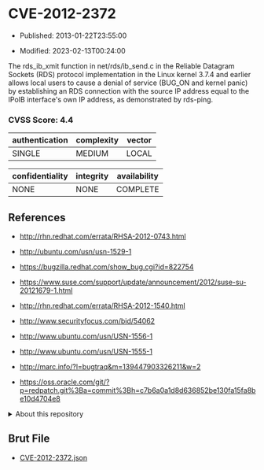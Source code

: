 # CVE-2012-2372

- Published: 2013-01-22T23:55:00

- Modified: 2023-02-13T00:24:00

The rds_ib_xmit function in net/rds/ib_send.c in the Reliable Datagram Sockets (RDS) protocol implementation in the Linux kernel 3.7.4 and earlier allows local users to cause a denial of service (BUG_ON and kernel panic) by establishing an RDS connection with the source IP address equal to the IPoIB interface's own IP address, as demonstrated by rds-ping.

### CVSS Score: **4.4**

| authentication | complexity | vector |
| --- | --- | --- |
| SINGLE | MEDIUM | LOCAL |

| confidentiality | integrity | availability |
| --- | --- | --- |
| NONE | NONE | COMPLETE |

## References

* http://rhn.redhat.com/errata/RHSA-2012-0743.html

* http://ubuntu.com/usn/usn-1529-1

* https://bugzilla.redhat.com/show_bug.cgi?id=822754

* https://www.suse.com/support/update/announcement/2012/suse-su-20121679-1.html

* http://rhn.redhat.com/errata/RHSA-2012-1540.html

* http://www.securityfocus.com/bid/54062

* http://www.ubuntu.com/usn/USN-1556-1

* http://www.ubuntu.com/usn/USN-1555-1

* http://marc.info/?l=bugtraq&m=139447903326211&w=2

* https://oss.oracle.com/git/?p=redpatch.git%3Ba=commit%3Bh=c7b6a0a1d8d636852be130fa15fa8be10d4704e8

<details>
<summary>About this repository</summary> 

  This repository is part of the project [Live Hack CVE](https://github.com/Live-Hack-CVE). Main website can be found [www.live-hack.org](https://www.live-hack.org) 
  
  Made by [Sn0wAlice](https://github.com/Sn0wAlice) for the people that care about security and need to have a feed of the latest CVEs. Hope you enjoy it, don't forget to star the repo and follow me on [Twitter](https://twitter.com/Sn0wAlice) and [Github](https://github.com/Sn0wAlice). And that is my [personnal website](https://www.alice-snow.me/)

  - [Home Page](https://github.com/Live-Hack-CVE)
  - [Framework](https://github.com/Live-Hack-CVE/cve-framework)
  - [CVE database](https://github.com/Live-Hack-CVE/full_database)
  - [Changelog](https://github.com/Live-Hack-CVE/Changelog)
</details>

## Brut File

* [CVE-2012-2372.json](https://raw.githubusercontent.com/Live-Hack-CVE/full_database/main/cves/2012/CVE-2012-2372.json)

